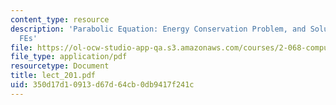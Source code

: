 ```yaml
---
content_type: resource
description: 'Parabolic Equation: Energy Conservation Problem, and Solutions by FDs
  FEs'
file: https://ol-ocw-studio-app-qa.s3.amazonaws.com/courses/2-068-computational-ocean-acoustics-13-853-spring-2003/350d17d10913d67d64cb0db9417f241c_lect_201.pdf
file_type: application/pdf
resourcetype: Document
title: lect_201.pdf
uid: 350d17d1-0913-d67d-64cb-0db9417f241c
---
```

